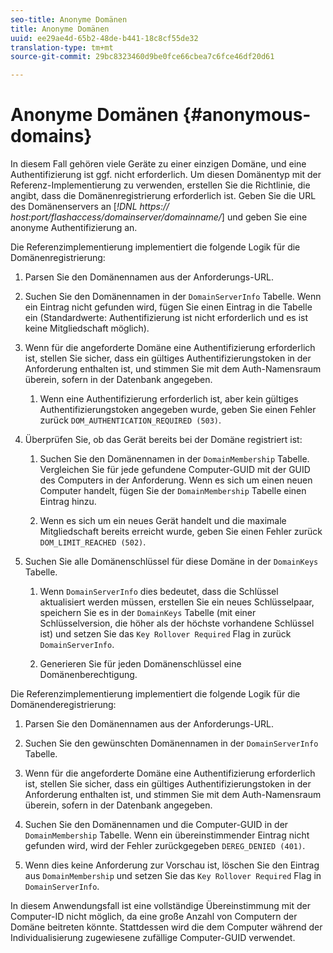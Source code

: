 ```yaml
---
seo-title: Anonyme Domänen
title: Anonyme Domänen
uuid: ee29ae4d-65b2-48de-b441-18c8cf55de32
translation-type: tm+mt
source-git-commit: 29bc8323460d9be0fce66cbea7c6fce46df20d61

---
```



# Anonyme Domänen {#anonymous-domains}

In diesem Fall gehören viele Geräte zu einer einzigen Domäne, und eine Authentifizierung ist ggf. nicht erforderlich. Um diesen Domänentyp mit der Referenz-Implementierung zu verwenden, erstellen Sie die Richtlinie, die angibt, dass die Domänenregistrierung erforderlich ist. Geben Sie die URL des Domänenservers an [*!DNL https:// host:port/flashaccess/domainserver/domainname/*] und geben Sie eine anonyme Authentifizierung an.

Die Referenzimplementierung implementiert die folgende Logik für die Domänenregistrierung:

1. Parsen Sie den Domänennamen aus der Anforderungs-URL.
1. Suchen Sie den Domänennamen in der `DomainServerInfo` Tabelle. Wenn ein Eintrag nicht gefunden wird, fügen Sie einen Eintrag in die Tabelle ein (Standardwerte: Authentifizierung ist nicht erforderlich und es ist keine Mitgliedschaft möglich).
1. Wenn für die angeforderte Domäne eine Authentifizierung erforderlich ist, stellen Sie sicher, dass ein gültiges Authentifizierungstoken in der Anforderung enthalten ist, und stimmen Sie mit dem Auth-Namensraum überein, sofern in der Datenbank angegeben.

   1. Wenn eine Authentifizierung erforderlich ist, aber kein gültiges Authentifizierungstoken angegeben wurde, geben Sie einen Fehler zurück `DOM_AUTHENTICATION_REQUIRED (503)`.

1. Überprüfen Sie, ob das Gerät bereits bei der Domäne registriert ist:

   1. Suchen Sie den Domänennamen in der `DomainMembership` Tabelle. Vergleichen Sie für jede gefundene Computer-GUID mit der GUID des Computers in der Anforderung. Wenn es sich um einen neuen Computer handelt, fügen Sie der `DomainMembership` Tabelle einen Eintrag hinzu.

   1. Wenn es sich um ein neues Gerät handelt und die maximale Mitgliedschaft bereits erreicht wurde, geben Sie einen Fehler zurück `DOM_LIMIT_REACHED (502)`.

1. Suchen Sie alle Domänenschlüssel für diese Domäne in der `DomainKeys` Tabelle.

   1. Wenn `DomainServerInfo` dies bedeutet, dass die Schlüssel aktualisiert werden müssen, erstellen Sie ein neues Schlüsselpaar, speichern Sie es in der `DomainKeys` Tabelle (mit einer Schlüsselversion, die höher als der höchste vorhandene Schlüssel ist) und setzen Sie das `Key Rollover Required` Flag in zurück `DomainServerInfo`.

   1. Generieren Sie für jeden Domänenschlüssel eine Domänenberechtigung.

Die Referenzimplementierung implementiert die folgende Logik für die Domänenderegistrierung:

1. Parsen Sie den Domänennamen aus der Anforderungs-URL.
1. Suchen Sie den gewünschten Domänennamen in der `DomainServerInfo` Tabelle.
1. Wenn für die angeforderte Domäne eine Authentifizierung erforderlich ist, stellen Sie sicher, dass ein gültiges Authentifizierungstoken in der Anforderung enthalten ist, und stimmen Sie mit dem Auth-Namensraum überein, sofern in der Datenbank angegeben.
1. Suchen Sie den Domänennamen und die Computer-GUID in der `DomainMembership` Tabelle. Wenn ein übereinstimmender Eintrag nicht gefunden wird, wird der Fehler zurückgegeben `DEREG_DENIED (401)`.

1. Wenn dies keine Anforderung zur Vorschau ist, löschen Sie den Eintrag aus `DomainMembership` und setzen Sie das `Key Rollover Required` Flag in `DomainServerInfo`.

In diesem Anwendungsfall ist eine vollständige Übereinstimmung mit der Computer-ID nicht möglich, da eine große Anzahl von Computern der Domäne beitreten könnte. Stattdessen wird die dem Computer während der Individualisierung zugewiesene zufällige Computer-GUID verwendet.
